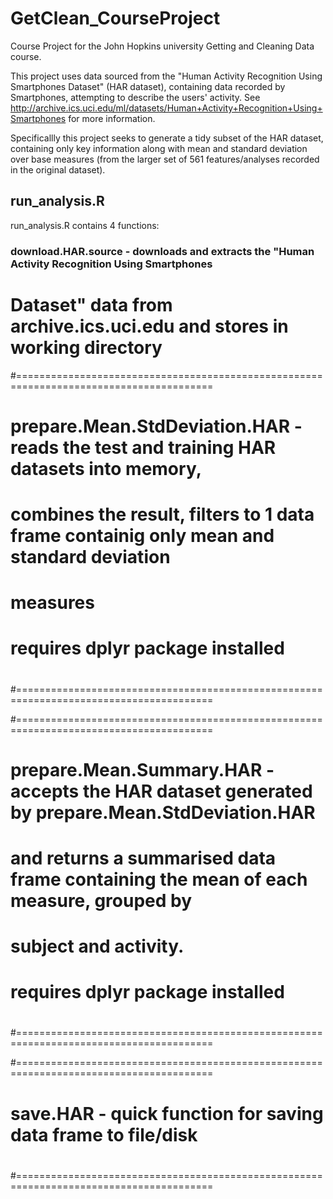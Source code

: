 # GetClean_CourseProject
Course Project for the John Hopkins university Getting and Cleaning Data course.

This project uses data sourced from the "Human Activity Recognition Using Smartphones Dataset" (HAR dataset), containing data recorded by Smartphones, attempting 
to describe the users' activity.  See http://archive.ics.uci.edu/ml/datasets/Human+Activity+Recognition+Using+Smartphones for more information.

Specificallly this project seeks to generate a tidy subset of the HAR dataset, containing only key information along with mean and standard deviation over base measures (from the larger set of 561 features/analyses recorded in the original dataset).

## run_analysis.R
run_analysis.R contains 4 functions:

### download.HAR.source - downloads and extracts the "Human Activity Recognition Using Smartphones
# Dataset" data from archive.ics.uci.edu and stores in working directory

#========================================================================================
# prepare.Mean.StdDeviation.HAR - reads the test and training HAR datasets into memory, 
# combines the result, filters to 1 data frame containig only mean and standard deviation
# measures
#
# requires dplyr package installed
#
#========================================================================================

#========================================================================================
# prepare.Mean.Summary.HAR - accepts the HAR dataset generated by prepare.Mean.StdDeviation.HAR
# and returns a summarised data frame containing the mean of each measure, grouped by
# subject and activity.
#
# requires dplyr package installed
#
#========================================================================================

#========================================================================================
# save.HAR - quick function for saving data frame to file/disk
#
#========================================================================================